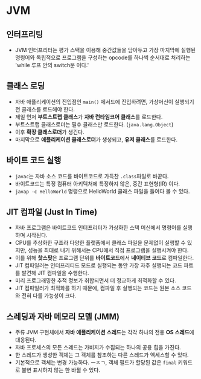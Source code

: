 # JVM
## 인터프리팅
- JVM 인터프리터는 평가 스택을 이용해 중간값들을 담아두고 가장 마지막에 실행된 명령어와 독립적으로 프로그램을 구성하는 opcode를 하나씩 순서대로 처리하는 'while 루프 안의 switch문 이다.'


## 클래스 로딩
- 자바 애플리케이션의 진입점인 `main()` 메서드에 진입하려면, 가상머신이 실행되기 전 클래스를 로드해야 한다.
- 제일 먼저 **부트스트랩 클래스**가 **자바 런타임코어 클래스**를 로드한다.
- 부트스트랩 클래스로더는 필수 클래스만 로드한다. (`java.lang.Object`)
- 이후 **확장 클래스로더**가 생긴다.
- 마지막으로 **애플리케이션 클래스로더**가 생성되고, **유저 클래스**를 로드한다.


## 바이트 코드 실행
- `javac`는 자바 소스 코드를 바이트코드로 가득찬 `.class`파일로 바꾼다.
- 바이트코드는 특정 컴퓨터 아키텍처에 특정하지 않은, 중간 표현형(IR) 이다.
- `javap -c HelloWorld` 명령으로 HelloWorld 클래스 파일을 들여다 볼 수 있다.


## JIT 컴파일 (Just In Time)
- 자바 프로그램은 바이트코드 인터프리터가 가상화한 스택 머신에서 명령어를 실행하며 시작된다.
- CPU를 추상화한 구조라 다양한 플랫폼에서 클래스 파일을 문제없이 실행할 수 있지만, 성능을 최대로 내기 위해서는 CPU에서 직접 프로그램을 실행시켜야 한다.
- 이를 위해 **핫스팟**은 프로그램 단위를 **바이트코드**에서 **네이티브 코드**로 컴파일한다.
- JIT 컴파일러는 인터프리티드 모드로 실행되는 동안 가장 자주 실행되는 코드 파트를 발견해 JIT 컴파일을 수행한다.
- 미리 프로그래밍한 추적 정보가 취합되면서 더 정교하게 최적화할 수 있다.
- JIT 컴파일러가 최적화를 하기 때문에, 컴파일 후 실행되는 코드는 원본 소스 코드와 전혀 다를 가능성이 크다.


## 스레딩과 자바 메모리 모델 (JMM)
- 주류 JVM 구현체에서 **자바 애플리케이션 스레드**는 각각 하나의 전용 **OS 스레드**에 대응된다.
- 자바 프로세스의 모든 스레드는 가비지가 수집되는 하나의 공용 힙을 가진다.
- 한 스레드가 생성한 객체는 그 객체를 참조하는 다른 스레드가 엑세스할 수 있다.
- 기본적으로 객체는 변경 가능하다. ㅡㅈㄱ, 객체 필드가 할당된 값은 `final` 키워드로 불변 표시하지 않는 한 바뀔 수 있다.